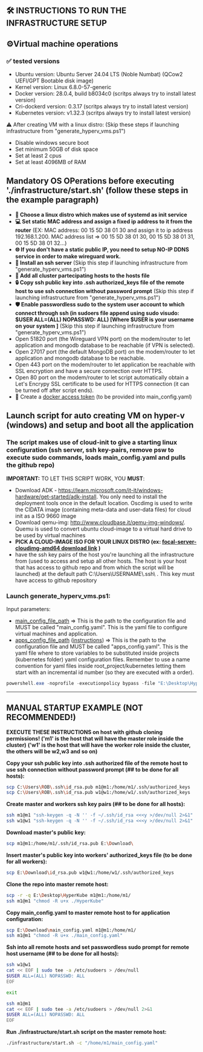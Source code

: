 ## 🛠️ INSTRUCTIONS TO RUN THE INFRASTRUCTURE SETUP

## ⚙️Virtual machine operations

### ✅ tested versions

- Ubuntu version: Ubuntu Server 24.04 LTS (Noble Numbat) (QCow2 UEFI/GPT Bootable disk image)
- Kernel version: Linux 6.8.0-57-generic
- Docker version: 28.0.4, build b8034c0 (scritps always try to install latest version)
- Cri-dockerd version: 0.3.17 (scritps always try to install latest version)
- Kubernetes version: v1.32.3 (scritps always try to install latest version)

⚠️ After creating VM with a linux distro: (Skip these steps if launching infrastructure from "generate_hyperv_vms.ps1")

- Disable windows secure boot
- Set minimum 50GB of disk space
- Set at least 2 cpus
- Set at least 4096MB of RAM

## Mandatory OS OPerations before executing './infrastructure/start.sh' (follow these steps in the example paragraph)

- **🐧 Choose a linux distro which makes use of systemd as init service**
- **💻 Set static MAC address and assign a fixed ip address to it from the router** (EX: MAC address: 00 15 5D 38 01 30 and assign it to ip address 192.168.1.200. MAC address list =>  00 15 5D 38 01 30,  00 15 5D 38 01 31,  00 15 5D 38 01 32...)
- **🌐 If you don't have a static public IP, you need to setup NO-IP DDNS service in order to make wireguard work.**
- **🔑 Install an ssh server** (Skip this step if launching infrastructure from "generate_hyperv_vms.ps1")
- **🤝 Add all cluster partecipating hosts to the hosts file**
- **🔒 Copy ssh public key into .ssh authorized_keys file of the remote host to use ssh connection without password prompt** (Skip this step if launching infrastructure from "generate_hyperv_vms.ps1")
- **🛡️ Enable passwordless sudo to the system user account to which connect through ssh (in sudoers file append using sudo visudo: $USER ALL=(ALL) NOPASSWD: ALL) [Where $USER is your username on your system ]** (Skip this step if launching infrastructure from "generate_hyperv_vms.ps1")
- Open 51820 port (the Wireguard VPN port) on the modem/router to let application and mongodb database to be reachable (if VPN is selected).
- Open 27017 port (the default MongoDB port) on the modem/router to let application and mongodb database to be reachable.
- Open 443 port on the modem/router to let application be reachable with SSL encryption and have a secure connection over HTTPS.
- Open 80 port on the modem/router to let script automatically obtain a Let's Encrypy SSL certificate to be used for HTTPS connection (it can be turned off after script ends).
- 🔑 Create a [docker access token](https://docs.docker.com/docker-hub/access-tokens/) (to be provided into main_config.yaml)

## Launch script for auto creating VM on hyper-v (windows) and setup and boot all the application

### The script makes use of cloud-init to give a starting linux configuration (ssh server, ssh key-pairs, remove psw to execute sudo commands, loads main_config.yaml and pulls the github repo)

**IMPORTANT:**
TO LET THIS SCRIPT WORK, YOU **MUST**:

- Download ADK - https://learn.microsoft.com/it-it/windows-hardware/get-started/adk-install. You only need to install the deployment tools once in the default location. Oscdimg is used to write the CIDATA image (containing meta-data and user-data files) for cloud init as a ISO 9660 image
- Download qemu-img: http://www.cloudbase.it/qemu-img-windows/. Quemu is used to convert ubuntu cloud-image to a virtual hard drive to be used by virtual machines
- **PICK A CLOUD-IMAGE ISO FOR YOUR LINUX DISTRO (ex: [focal-server-cloudimg-amd64 download link](https://cloud-images.ubuntu.com/focal/current/focal-server-cloudimg-amd64.img) )**
- have the ssh key pairs of the host you're launching all the infrastructure from (used to access and setup all other hosts. The host is your host that has access to github repo and from which the script will be launched) at the default path C:\Users\USERNAME\\.ssh\ . This key must have access to github repository

### Launch generate_hyperv_vms.ps1:

Input parameters:

- [main_config_file_path](https://github.com/rMiccolis/HyperKube/blob/master/doc/main_config_example.yaml) => This is the path to the configuration file and MUST be called "main_config.yaml". This is the yaml file to configure virtual machines and application.
- [apps_config_file_path](https://github.com/rMiccolis/HyperKube/blob/master/doc/apps_config.yaml) ([instructions](https://github.com/rMiccolis/HyperKube/blob/master/doc/app_config_instructions.md)) => This is the path to the configuration file and MUST be called "apps_config.yaml". This is the yaml file where to store variables to be substituted inside projects (kubernetes folder) yaml configuration files. Remember to use a name convention for yaml files inside root_project/kubernetes letting them start with an incremental id number (so they are executed with a order).

```powershell
powershell.exe -noprofile -executionpolicy bypass -file "E:\Desktop\HyperKube\infrastructure\windows\generate_hyperv_vms.ps1" -main_config_file_path "E:\Download\main_config.yaml" -apps_config_file_path "E:\Download\apps_config.yaml"
```

___

## MANUAL STARTUP EXAMPLE (NOT RECOMMENDED!)

**EXECUTE THESE INSTRUCTIONS on host with github cloning permissions! ('m1' is the host that will have the master role inside the cluster)**
**('w1' is the host that will have the worker role inside the cluster, the others will be w2,w3 and so on)**

**Copy your ssh public key into .ssh authorized file of the remote host to use ssh connection without password prompt (## to be done for all hosts):**

```bash
scp C:\Users\ROB\.ssh\id_rsa.pub m1@m1:/home/m1/.ssh/authorized_keys
scp C:\Users\ROB\.ssh\id_rsa.pub w1@w1:/home/w1/.ssh/authorized_keys
```

**Create master and workers ssh key pairs (## to be done for all hosts):**

```bash
ssh m1@m1 "ssh-keygen -q -N '' -f ~/.ssh/id_rsa <<<y >/dev/null 2>&1"
ssh w1@w1 "ssh-keygen -q -N '' -f ~/.ssh/id_rsa <<<y >/dev/null 2>&1"
```

**Download master's public key:**

```bash
scp m1@m1:/home/m1/.ssh/id_rsa.pub E:\Download\
```

**Insert master's public key into workers' authorized_keys file (to be done for all workers):**

```bash
scp E:\Download\id_rsa.pub w1@w1:/home/w1/.ssh/authorized_keys
```

**Clone the repo into master remote host:**

```bash
scp -r -q E:\Desktop\HyperKube m1@m1:/home/m1/
ssh m1@m1 "chmod -R u+x ./HyperKube"
```

**Copy main_config.yaml to master remote host to for application configuration:**

```bash
scp E:\Download\main_config.yaml m1@m1:/home/m1/
ssh m1@m1 "chmod -R u+x ./main_config.yaml"
```

**Ssh into all remote hosts and set passwordless sudo prompt for remote host username (## to be done for all hosts):**

```bash
ssh w1@w1
cat << EOF | sudo tee -a /etc/sudoers > /dev/null
$USER ALL=(ALL) NOPASSWD: ALL
EOF

exit

ssh m1@m1
cat << EOF | sudo tee -a /etc/sudoers > /dev/null 2>&1
$USER ALL=(ALL) NOPASSWD: ALL
EOF

```

**Run ./infrastructure/start.sh script on the master remote host:**

```bash
./infrastructure/start.sh -c "/home/m1/main_config.yaml"
```
